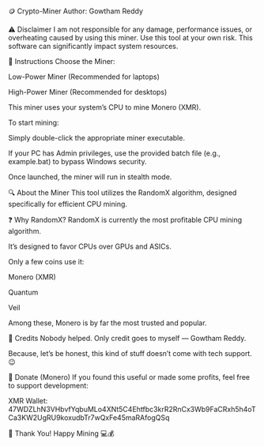 🪙 Crypto-Miner
Author: Gowtham Reddy

⚠️ Disclaimer
I am not responsible for any damage, performance issues, or overheating caused by using this miner.
Use this tool at your own risk. This software can significantly impact system resources.

🚀 Instructions
Choose the Miner:

Low-Power Miner (Recommended for laptops)

High-Power Miner (Recommended for desktops)

This miner uses your system’s CPU to mine Monero (XMR).

To start mining:

Simply double-click the appropriate miner executable.

If your PC has Admin privileges, use the provided batch file (e.g., example.bat) to bypass Windows security.

Once launched, the miner will run in stealth mode.

🔍 About the Miner
This tool utilizes the RandomX algorithm, designed specifically for efficient CPU mining.

❓ Why RandomX?
RandomX is currently the most profitable CPU mining algorithm.

It’s designed to favor CPUs over GPUs and ASICs.

Only a few coins use it:

Monero (XMR)

Quantum

Veil

Among these, Monero is by far the most trusted and popular.

🤝 Credits
Nobody helped.
Only credit goes to myself — Gowtham Reddy.

Because, let’s be honest, this kind of stuff doesn’t come with tech support. 😉

💸 Donate (Monero)
If you found this useful or made some profits, feel free to support development:

XMR Wallet:
47WDZLhN3VHbvfYqbuMLo4XNt5C4Ehtfbc3krR2RnCx3Wb9FaCRxh5h4oTCa3KW2UgRU9koxudbTr7wQxFe45maRAfogQSq

🙏 Thank You!
Happy Mining 💻💰
